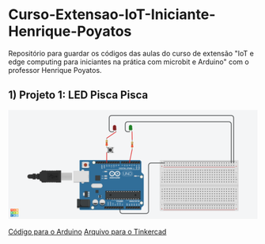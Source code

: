 # Curso-Extensao-IoT-Iniciante-Henrique-Poyatos
Repositório para guardar os códigos das aulas do curso de extensão "IoT e edge computing para iniciantes na prática com microbit e Arduino" com o professor Henrique Poyatos.

## 1) Projeto 1: LED Pisca Pisca
<img src="2022-09-03-aula-03/2022-09-03-IoT-com-poyatos-aula-03.png">

<a href="2022-09-03-aula-03/2022-09-03-IoT-com-poyatos-aula-03.ino">Código para o Arduino</a>
<a href="2022-09-03-aula-03/2022-09-03-IoT-com-poyatos-aula-03.brd">Arquivo para o Tinkercad</a>
